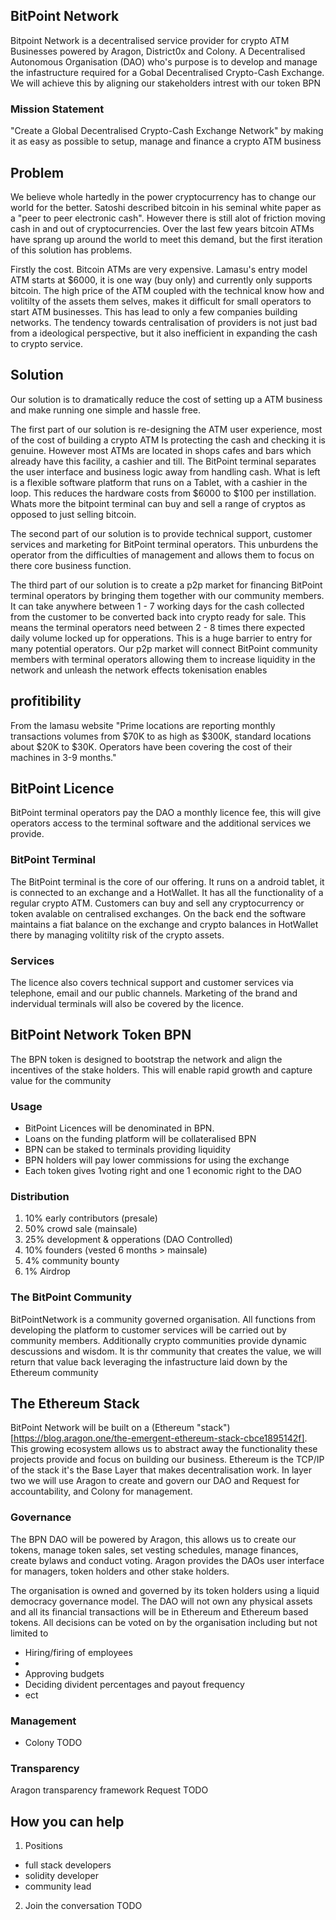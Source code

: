 ## BitPoint Network
Bitpoint Network is a decentralised service provider for crypto ATM Businesses powered by Aragon, District0x and Colony. A Decentralised Autonomous Organisation (DAO) who's purpose is to develop and manage the infastructure required for a Gobal Decentralised Crypto-Cash Exchange. We will achieve this by aligning our stakeholders intrest with our token BPN

### Mission Statement
"Create a Global Decentralised Crypto-Cash Exchange Network" by making it as easy as possible to setup, manage and finance a crypto ATM business

## Problem 
We believe whole hartedly in the power cryptocurrency has to change our world for the better. Satoshi described bitcoin in his seminal white paper as a "peer to peer electronic cash". However there is still alot of friction moving cash in and out of cryptocurrencies. Over the last few years bitcoin ATMs have sprang up around the world to meet this demand, but the first iteration  of this solution has problems. 

Firstly the cost. Bitcoin ATMs are very expensive. Lamasu's entry model ATM starts at $6000, it is one way (buy only) and currently only supports bitcoin. The high price of the ATM coupled with the technical  know how and volitilty of the assets them selves, makes it difficult for small operators to start ATM businesses. This has lead to only a few companies building networks. The tendency towards centralisation of providers is not just bad from a ideological perspective, but it also inefficient in expanding the cash to crypto service.

## Solution 
Our solution is to dramatically reduce the cost of setting up a ATM business and make running one simple and hassle free.

The first part of our solution is re-designing the ATM user experience, most of the cost of building a crypto ATM Is protecting the cash and checking it is genuine. However most ATMs are located in shops cafes and bars which already have this facility, a cashier and till. The BitPoint terminal separates the user interface and business logic away from handling cash. What is left is a flexible software platform that runs on a Tablet, with a cashier in the loop. This reduces the hardware costs from $6000 to $100 per instillation. Whats more the bitpoint terminal can buy and sell a range of cryptos as opposed to just selling bitcoin.

The second part of our solution is to provide technical support, customer services and marketing for BitPoint terminal operators. This unburdens the operator from the difficulties  of management and allows them to focus on there core business function. 

The third part of our solution is to create a p2p market for financing BitPoint terminal operators by bringing them together with our community members. It can take anywhere between 1 - 7 working days for the cash collected from the customer to be converted back into crypto ready for sale. This means the terminal operators need between 2 - 8 times there expected daily volume locked up for opperations. This is a huge barrier to entry for many potential operators. Our p2p market will connect BitPoint community members with terminal operators allowing them to increase liquidity in the network and unleash the network effects tokenisation enables


## profitibility
From the lamasu website
"Prime locations are reporting monthly transactions volumes from $70K to as high as $300K, standard locations about $20K to $30K. Operators have been covering the cost of their machines in 3-9 months."


## BitPoint Licence 
BitPoint terminal operators pay the DAO a monthly licence fee, this will give operators access to the terminal software and the additional services we provide.

### BitPoint Terminal
The BitPoint terminal is the core of our offering. It runs on a android tablet, it is connected to an exchange and a HotWallet.  It has all the functionality of a regular crypto ATM. Customers can buy and sell any cryptocurrency or token avalable on centralised exchanges. On the back end the software maintains a fiat balance on the exchange and crypto balances in HotWallet there by managing volitilty risk of the crypto assets.

### Services
The licence also covers technical support and customer services via telephone, email and our public channels. Marketing of the brand and indervidual terminals will also be covered by the licence.


## BitPoint Network Token BPN
The BPN token is designed to bootstrap the network and align the incentives of the stake holders. This will enable rapid growth and capture value for the community

### Usage
  - BitPoint Licences will be denominated in BPN.
  - Loans on the funding platform will be collateralised BPN
  - BPN can be staked to terminals providing liquidity
  - BPN holders will pay lower commissions for using the exchange
  - Each token gives 1voting right and one 1 economic right to the DAO

### Distribution
 1.  10% early contributors (presale)
 2.  50% crowd sale (mainsale)
 3.  25% development & opperations (DAO Controlled)
 4.  10% founders (vested 6 months > mainsale)
 5.  4% community bounty 
 5.  1% Airdrop 

### The BitPoint Community 
BitPointNetwork is a community governed organisation. All functions from developing the platform to customer services will be carried out by community members. Additionally crypto communities provide dynamic descussions and wisdom. It is thr community that creates the value, we will return that value back leveraging the infastructure laid down by the Ethereum community 

## The Ethereum Stack
BitPoint Network will be built on a (Ethereum "stack")[https://blog.aragon.one/the-emergent-ethereum-stack-cbce1895142f]. This growing ecosystem allows us to abstract away the functionality these projects provide and focus on building our business. Ethereum is the TCP/IP of the stack it's the Base Layer that makes decentralisation work. In layer two we will use Aragon to create and govern our DAO and Request for accountability, and Colony for management.


### Governance 
The BPN DAO will be powered by Aragon, this allows us to create our tokens, manage token sales, set vesting schedules, manage finances, create bylaws and conduct voting. Aragon provides the DAOs user interface for managers, token holders and other stake holders.

The organisation is owned and governed by its token holders using a liquid democracy governance model. The DAO will not own any physical assets and all its financial transactions will be in Ethereum and Ethereum based tokens. All decisions can be voted on by the organisation including but not limited to 

  - Hiring/firing of employees
  - 
  - Approving budgets
  - Deciding divident percentages and payout frequency 
  - ect


### Management 
  - Colony 
TODO 

### Transparency 
Aragon transparency framework 
Request 
TODO 

## How you can help
 1. Positions
  - full stack developers
  - solidity developer
  - community lead 
 2. Join the conversation
TODO 

